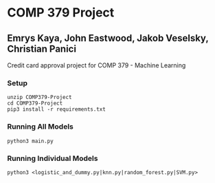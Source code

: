 # COMP 379 Project
## Emrys Kaya, John Eastwood, Jakob Veselsky, Christian Panici
Credit card approval project for COMP 379 - Machine Learning
### Setup
```
unzip COMP379-Project
cd COMP379-Project
pip3 install -r requirements.txt
```
### Running All Models
```python3 main.py```
### Running Individual Models
```python3 <logistic_and_dummy.py|knn.py|random_forest.py|SVM.py>```
